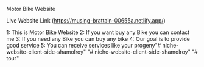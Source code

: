 Motor Bike Website

Live Website Link (https://musing-brattain-00655a.netlify.app/)


1: This is Motor Bike Website
2: If you want buy any Bike you can contact me
3: If you need any Bike you can buy any bike
4: Our goal is to provide good service
5: You can receive services like your progeny"# niche-website-client-side-shamolroy" 
"# niche-website-client-side-shamolroy" 
"# tour" 
